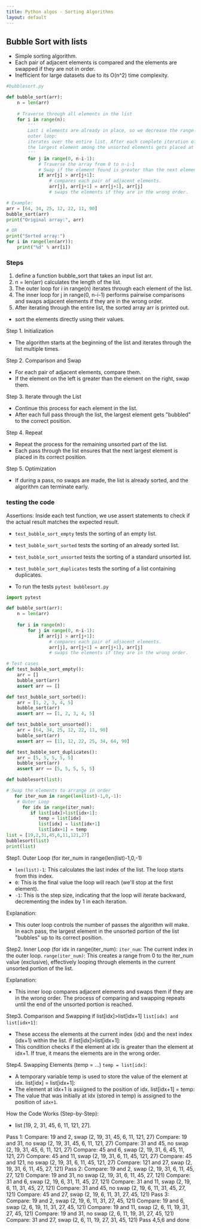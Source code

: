 ```yaml
---
title: Python algos - Sorting Algorithms
layout: default
---
```


## Bubble Sort with lists

* Simple sorting algorithm.
* Each pair of adjacent elements is compared and the elements are swapped if they are not in order.
* Inefficient for large datasets due to its O(n^2) time complexity.

```python
#bubblesort.py

def bubble_sort(arr):
    n = len(arr)
    
    # Traverse through all elements in the list
    for i in range(n):
        ''' 
        Last i elements are already in place, so we decrease the range
        outer loop:
        iterates over the entire list. After each complete iteration of the outer loop, 
        the largest element among the unsorted elements gets placed at the correct position.
        '''
        for j in range(0, n-i-1):
            # Traverse the array from 0 to n-i-1
            # Swap if the element found is greater than the next element
            if arr[j] > arr[j+1]:
                # compares each pair of adjacent elements.
                arr[j], arr[j+1] = arr[j+1], arr[j]
                # swaps the elements if they are in the wrong order.

# Example:
arr = [64, 34, 25, 12, 22, 11, 90]
bubble_sort(arr)
print("Original array:", arr)

# OR
print("Sorted array:")
for i in range(len(arr)):
    print("%d" % arr[i])
```

### Steps
1. define a function bubble_sort that takes an input list arr.
2. n = len(arr) calculates the length of the list.
3. The outer loop for i in range(n) iterates through each element of the list.
4. The inner loop for j in range(0, n-i-1) performs pairwise comparisons and swaps adjacent elements if they are in the wrong order.
5. After iterating through the entire list, the sorted array arr is printed out.

- sort the elements directly using their values.

Step 1. Initialization
* The algorithm starts at the beginning of the list and iterates through the list multiple times.

Step 2. Comparison and Swap
* For each pair of adjacent elements, compare them.
* If the element on the left is greater than the element on the right, swap them.

Step 3. Iterate through the List
* Continue this process for each element in the list.
* After each full pass through the list, the largest element gets "bubbled" to the correct position.

Step 4. Repeat
* Repeat the process for the remaining unsorted part of the list.
* Each pass through the list ensures that the next largest element is placed in its correct position.

Step 5. Optimization
* If during a pass, no swaps are made, the list is already sorted, and the algorithm can terminate early.

### testing the code 
Assertions: Inside each test function, we use assert statements to check if the actual result matches the expected result.

* `test_bubble_sort_empty` tests the sorting of an empty list.
* `test_bubble_sort_sorted` tests the sorting of an already sorted list.
* `test_bubble_sort_unsorted` tests the sorting of a standard unsorted list.
* `test_bubble_sort_duplicates` tests the sorting of a list containing duplicates.

* To run the tests `pytest bubblesort.py`

```python
import pytest

def bubble_sort(arr):
    n = len(arr)
    
    for i in range(n):
        for j in range(0, n-i-1):
            if arr[j] > arr[j+1]:
                # compares each pair of adjacent elements.
                arr[j], arr[j+1] = arr[j+1], arr[j]
                # swaps the elements if they are in the wrong order.

# Test cases
def test_bubble_sort_empty():
    arr = []
    bubble_sort(arr)
    assert arr == []

def test_bubble_sort_sorted():
    arr = [1, 2, 3, 4, 5]
    bubble_sort(arr)
    assert arr == [1, 2, 3, 4, 5]

def test_bubble_sort_unsorted():
    arr = [64, 34, 25, 12, 22, 11, 90]
    bubble_sort(arr)
    assert arr == [11, 12, 22, 25, 34, 64, 90]

def test_bubble_sort_duplicates():
    arr = [5, 5, 5, 5, 5]
    bubble_sort(arr)
    assert arr == [5, 5, 5, 5, 5]
```


```python
def bubblesort(list):

# Swap the elements to arrange in order
   for iter_num in range(len(list)-1,0,-1):
    # Outer Loop 
      for idx in range(iter_num):
         if list[idx]>list[idx+1]:
            temp = list[idx]
            list[idx] = list[idx+1]
            list[idx+1] = temp
list = [19,2,31,45,6,11,121,27]
bubblesort(list)
print(list)
```

Step1. Outer Loop (for iter_num in range(len(list)-1,0,-1)
* `len(list)-1`: This calculates the last index of the list. The loop starts from this index.
* `0`: This is the final value the loop will reach (we'll stop at the first element).
* `-1`: This is the step size, indicating that the loop will iterate backward, decrementing the index by 1 in each iteration.

Explanation:
* This outer loop controls the number of passes the algorithm will make. In each pass, the largest element in the unsorted portion of the list "bubbles" up to its correct position.

Step2. Inner Loop (for idx in range(iter_num):
`iter_num`: The current index in the outer loop.
`range(iter_num)`: This creates a range from 0 to the iter_num value (exclusive), effectively looping through elements in the current unsorted portion of the list.

Explanation:
* This inner loop compares adjacent elements and swaps them if they are in the wrong order. The process of comparing and swapping repeats until the end of the unsorted portion is reached.

Step3. Comparison and Swapping 
if list[idx]>list[idx+1]
`list[idx] and list[idx+1]`: 
* These access the elements at the current index (idx) and the next index (idx+1) within the list.
if list[idx]>list[idx+1]:
* This condition checks if the element at idx is greater than the element at idx+1. If true, it means the elements are in the wrong order.

Step4. Swapping Elements (temp = ...)
`temp = list[idx]`: 
* A temporary variable temp is used to store the value of the element at idx.
list[idx] = list[idx+1]:
* The element at idx+1 is assigned to the position of idx.
list[idx+1] = temp:
* The value that was initially at idx (stored in temp) is assigned to the position of `idx+1`.


How the Code Works (Step-by-Step):
* list [19, 2, 31, 45, 6, 11, 121, 27].
  
Pass 1:
Compare: 19 and 2, swap (2, 19, 31, 45, 6, 11, 121, 27)
Compare: 19 and 31, no swap (2, 19, 31, 45, 6, 11, 121, 27)
Compare: 31 and 45, no swap (2, 19, 31, 45, 6, 11, 121, 27)
Compare: 45 and 6, swap (2, 19, 31, 6, 45, 11, 121, 27)
Compare: 45 and 11, swap (2, 19, 31, 6, 11, 45, 121, 27)
Compare: 45 and 121, no swap (2, 19, 31, 6, 11, 45, 121, 27)
Compare: 121 and 27, swap (2, 19, 31, 6, 11, 45, 27, 121)
Pass 2:
Compare: 19 and 2, swap (2, 19, 31, 6, 11, 45, 27, 121)
Compare: 19 and 31, no swap (2, 19, 31, 6, 11, 45, 27, 121)
Compare: 31 and 6, swap (2, 19, 6, 31, 11, 45, 27, 121)
Compare: 31 and 11, swap (2, 19, 6, 11, 31, 45, 27, 121)
Compare: 31 and 45, no swap (2, 19, 6, 11, 31, 45, 27, 121)
Compare: 45 and 27, swap (2, 19, 6, 11, 31, 27, 45, 121)
Pass 3:
Compare: 19 and 2, swap (2, 19, 6, 11, 31, 27, 45, 121)
Compare: 19 and 6, swap (2, 6, 19, 11, 31, 27, 45, 121)
Compare: 19 and 11, swap (2, 6, 11, 19, 31, 27, 45, 121)
Compare: 19 and 31, no swap (2, 6, 11, 19, 31, 27, 45, 121)
Compare: 31 and 27, swap (2, 6, 11, 19, 27, 31, 45, 121)
Pass 4,5,6 and done
